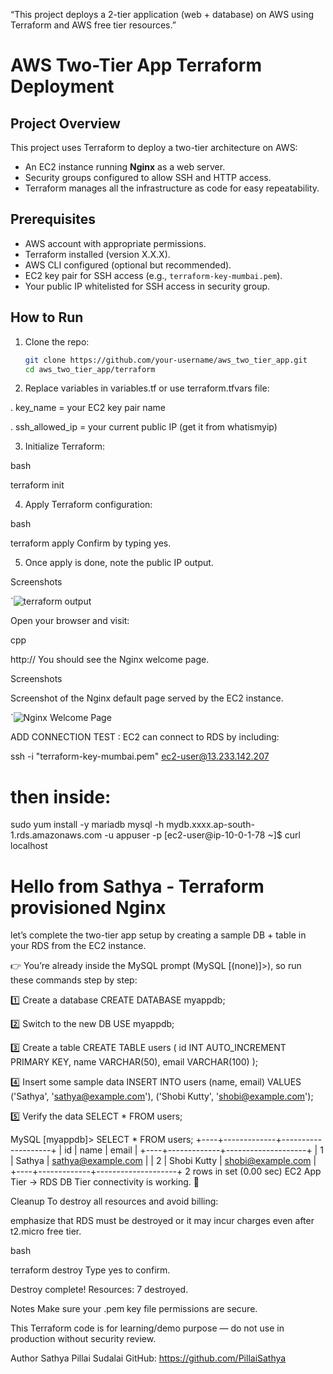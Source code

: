 “This project deploys a 2-tier application (web + database) on AWS using Terraform and AWS free tier resources.”

# AWS Two-Tier App Terraform Deployment

## Project Overview
This project uses Terraform to deploy a two-tier architecture on AWS:
- An EC2 instance running **Nginx** as a web server.
- Security groups configured to allow SSH and HTTP access.
- Terraform manages all the infrastructure as code for easy repeatability.

## Prerequisites
- AWS account with appropriate permissions.
- Terraform installed (version X.X.X).
- AWS CLI configured (optional but recommended).
- EC2 key pair for SSH access (e.g., `terraform-key-mumbai.pem`).
- Your public IP whitelisted for SSH access in security group.

## How to Run

1. Clone the repo:
   ```bash
   git clone https://github.com/your-username/aws_two_tier_app.git
   cd aws_two_tier_app/terraform

2. Replace variables in variables.tf or use terraform.tfvars file:

. key_name = your EC2 key pair name

. ssh_allowed_ip = your current public IP (get it from whatismyip)

3. Initialize Terraform:

bash

terraform init

4. Apply Terraform configuration:

bash

terraform apply
Confirm by typing yes.

5. Once apply is done, note the public IP output.

Screenshots

`![terraform output](./terraform/terraform_output.png)

Open your browser and visit:

cpp

http://<your-ec2-public-ip>
You should see the Nginx welcome page.

Screenshots

Screenshot of the Nginx default page served by the EC2 instance.

`![Nginx Welcome Page](./terraform/nginx-welcome.png)

ADD CONNECTION TEST : EC2 can connect to RDS by including:

ssh -i "terraform-key-mumbai.pem" ec2-user@13.233.142.207
# then inside:
sudo yum install -y mariadb
mysql -h mydb.xxxx.ap-south-1.rds.amazonaws.com -u appuser -p
[ec2-user@ip-10-0-1-78 ~]$ curl localhost
<h1>Hello from Sathya - Terraform provisioned Nginx</h1>

let’s complete the two-tier app setup by creating a sample DB + table in your RDS from the EC2 instance.

👉 You’re already inside the MySQL prompt (MySQL [(none)]>), so run these commands step by step:

1️⃣ Create a database
CREATE DATABASE myappdb;

2️⃣ Switch to the new DB
USE myappdb;

3️⃣ Create a table
CREATE TABLE users (
    id INT AUTO_INCREMENT PRIMARY KEY,
    name VARCHAR(50),
    email VARCHAR(100)
);

4️⃣ Insert some sample data
INSERT INTO users (name, email) VALUES 
('Sathya', 'sathya@example.com'),
('Shobi Kutty', 'shobi@example.com');

5️⃣ Verify the data
SELECT * FROM users;

MySQL [myappdb]> SELECT * FROM users;
+----+-------------+--------------------+
| id | name        | email              |
+----+-------------+--------------------+
|  1 | Sathya      | sathya@example.com |
|  2 | Shobi Kutty | shobi@example.com  |
+----+-------------+--------------------+
2 rows in set (0.00 sec)
EC2 App Tier → RDS DB Tier connectivity is working. 🚀

Cleanup
To destroy all resources and avoid billing:

emphasize that RDS must be destroyed or it may incur charges even after t2.micro free tier.

bash

terraform destroy
Type yes to confirm.

Destroy complete! Resources: 7 destroyed.


Notes
Make sure your .pem key file permissions are secure.

This Terraform code is for learning/demo purpose — do not use in production without security review.

Author
Sathya Pillai Sudalai
GitHub: https://github.com/PillaiSathya


